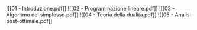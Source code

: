 ![[01 - Introduzione.pdf]]
![[02 - Programmazione lineare.pdf]]
![[03 - Algoritmo del simplesso.pdf]]
![[04 - Teoria della dualita.pdf]]
![[05 - Analisi post-ottimale.pdf]]
